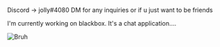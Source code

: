 Discord -> jolly#4080
DM for any inquiries or if u just want to be friends

I'm currently working on blackbox. It's a chat application....

![Bruh](https://media.tenor.com/Fhg7SnBUCcEAAAAi/cat-dance.gif)
